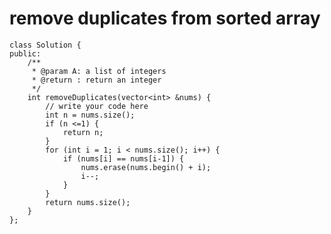 # remove duplicates from sorted array



	class Solution {
	public:
	    /**
	     * @param A: a list of integers
	     * @return : return an integer
	     */
	    int removeDuplicates(vector<int> &nums) {
	        // write your code here
	        int n = nums.size();
	        if (n <=1) {
	            return n;
	        }
	        for (int i = 1; i < nums.size(); i++) {
	            if (nums[i] == nums[i-1]) {
	                nums.erase(nums.begin() + i);
	                i--;
	            }
	        }
	        return nums.size();
	    }
	};

